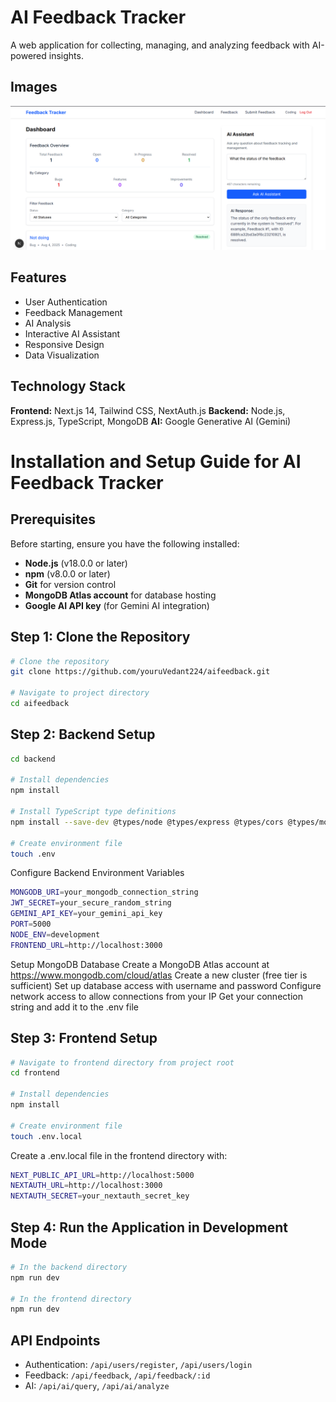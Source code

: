 # AI Feedback Tracker

A web application for collecting, managing, and analyzing feedback with AI-powered insights.

## Images
![Screenshot](screenshot/ss.png)

## Features

- User Authentication
- Feedback Management
- AI Analysis
- Interactive AI Assistant
- Responsive Design
- Data Visualization

## Technology Stack

**Frontend:** Next.js 14, Tailwind CSS, NextAuth.js
**Backend:** Node.js, Express.js, TypeScript, MongoDB
**AI:** Google Generative AI (Gemini)
# Installation and Setup Guide for AI Feedback Tracker

## Prerequisites

Before starting, ensure you have the following installed:

- **Node.js** (v18.0.0 or later)
- **npm** (v8.0.0 or later)
- **Git** for version control
- **MongoDB Atlas account** for database hosting
- **Google AI API key** (for Gemini AI integration)

## Step 1: Clone the Repository

```bash
# Clone the repository
git clone https://github.com/youruVedant224/aifeedback.git

# Navigate to project directory
cd aifeedback
```
## Step 2: Backend Setup
```bash
cd backend

# Install dependencies
npm install

# Install TypeScript type definitions
npm install --save-dev @types/node @types/express @types/cors @types/morgan @types/compression @types/jsonwebtoken @types/bcrypt

# Create environment file
touch .env
```
Configure Backend Environment Variables
```bash
MONGODB_URI=your_mongodb_connection_string
JWT_SECRET=your_secure_random_string
GEMINI_API_KEY=your_gemini_api_key
PORT=5000
NODE_ENV=development
FRONTEND_URL=http://localhost:3000
```
Setup MongoDB Database
Create a MongoDB Atlas account at https://www.mongodb.com/cloud/atlas
Create a new cluster (free tier is sufficient)
Set up database access with username and password
Configure network access to allow connections from your IP
Get your connection string and add it to the .env file

## Step 3: Frontend Setup
```bash
# Navigate to frontend directory from project root
cd frontend

# Install dependencies
npm install

# Create environment file
touch .env.local
```
Create a .env.local file in the frontend directory with:
```bash
NEXT_PUBLIC_API_URL=http://localhost:5000
NEXTAUTH_URL=http://localhost:3000
NEXTAUTH_SECRET=your_nextauth_secret_key
```
## Step 4: Run the Application in Development Mode

```bash
# In the backend directory
npm run dev

# In the frontend directory
npm run dev
```

## API Endpoints

- Authentication: `/api/users/register`, `/api/users/login`
- Feedback: `/api/feedback`, `/api/feedback/:id`
- AI: `/api/ai/query`, `/api/ai/analyze`



